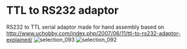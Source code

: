 # TTL to RS232 adaptor

RS232 to TTL serial adaptor made for hand assembly based on 
http://www.uchobby.com/index.php/2007/06/11/ttl-to-rs232-adaptor-explained/
![selection_093](https://user-images.githubusercontent.com/5139914/36173901-d6840e64-110a-11e8-8b6f-fb56cf18047b.png)
![selection_092](https://user-images.githubusercontent.com/5139914/36173823-8925e1ba-110a-11e8-92f9-5d5294e2ff54.png)
